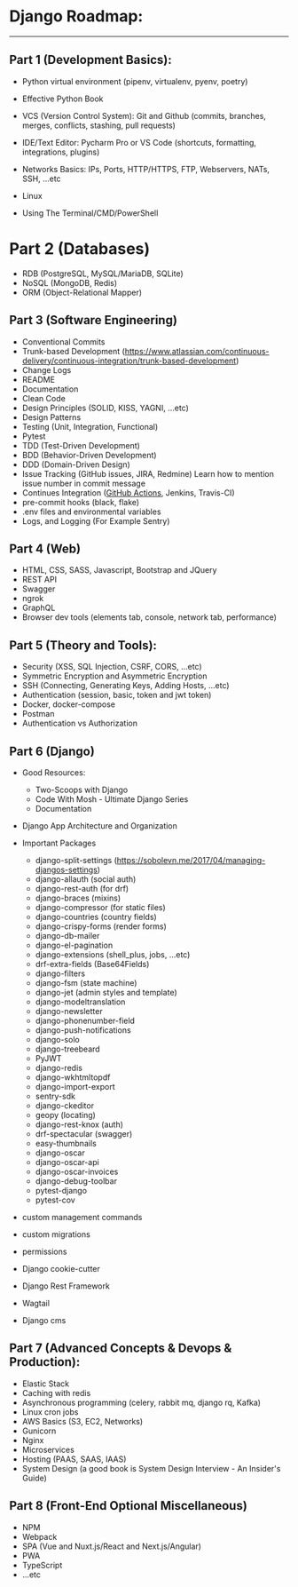 # Django Roadmap:

-------------------

## Part 1 (Development Basics):
- Python virtual environment (pipenv, virtualenv, pyenv, poetry)

- Effective Python Book

- VCS (Version Control System):
  Git and Github (commits, branches, merges, conflicts, stashing, pull requests)
  
- IDE/Text Editor:
 Pycharm Pro or VS Code (shortcuts, formatting, integrations, plugins)
  
- Networks Basics:
 IPs, Ports, HTTP/HTTPS, FTP, Webservers, NATs, SSH, ...etc
  
- Linux

- Using The Terminal/CMD/PowerShell

# Part 2 (Databases)
- RDB (PostgreSQL, MySQL/MariaDB, SQLite)
- NoSQL (MongoDB, Redis)
- ORM (Object-Relational Mapper)
  
## Part 3 (Software Engineering)
- Conventional Commits
- Trunk-based Development (https://www.atlassian.com/continuous-delivery/continuous-integration/trunk-based-development)
- Change Logs
- README
- Documentation
- Clean Code
- Design Principles (SOLID, KISS, YAGNI, ...etc)
- Design Patterns
- Testing (Unit, Integration, Functional)
- Pytest
- TDD (Test-Driven Development)
- BDD (Behavior-Driven Development)
- DDD (Domain-Driven Design)
- Issue Tracking (GitHub issues, JIRA, Redmine) Learn how to mention issue number in commit message
- Continues Integration ([GitHub Actions](https://github.com/features/actions), Jenkins, Travis-CI)
- pre-commit hooks (black, flake) 
- .env files and environmental variables 
- Logs, and Logging (For Example Sentry)


## Part 4 (Web)
- HTML, CSS, SASS, Javascript, Bootstrap and JQuery
- REST API
- Swagger
- ngrok
- GraphQL
- Browser dev tools (elements tab, console, network tab, performance) 


## Part 5 (Theory and Tools):
- Security (XSS, SQL Injection, CSRF, CORS, ...etc)
- Symmetric Encryption and Asymmetric Encryption
- SSH (Connecting, Generating Keys, Adding Hosts, ...etc)
- Authentication (session, basic, token and jwt token)
- Docker, docker-compose
- Postman
- Authentication vs Authorization


## Part 6 (Django)
- Good Resources:
  - Two-Scoops with Django
  - Code With Mosh - Ultimate Django Series
  - Documentation
- Django App Architecture and Organization
- Important Packages
  - django-split-settings (https://sobolevn.me/2017/04/managing-djangos-settings)
  - django-allauth (social auth)
  - django-rest-auth (for drf)
  - django-braces (mixins)
  - django-compressor (for static files)
  - django-countries (country fields)
  - django-crispy-forms (render forms)
  - django-db-mailer
  - django-el-pagination
  - django-extensions (shell_plus, jobs, ...etc)
  - drf-extra-fields (Base64Fields)
  - django-filters
  - django-fsm (state machine)
  - django-jet (admin styles and template)
  - django-modeltranslation
  - django-newsletter
  - django-phonenumber-field
  - django-push-notifications
  - django-solo
  - django-treebeard
  - PyJWT
  - django-redis
  - django-wkhtmltopdf
  - django-import-export
  - sentry-sdk
  - django-ckeditor
  - geopy (locating)
  - django-rest-knox (auth)
  - drf-spectacular (swagger)
  - easy-thumbnails
  - django-oscar
  - django-oscar-api
  - django-oscar-invoices
  - django-debug-toolbar
  - pytest-django
  - pytest-cov

- custom management commands 
- custom migrations 
- permissions 
- Django cookie-cutter
- Django Rest Framework
- Wagtail 
- Django cms

## Part 7 (Advanced Concepts & Devops & Production):
- Elastic Stack
- Caching with redis
- Asynchronous programming (celery, rabbit mq, django rq, Kafka) 
- Linux cron jobs
- AWS Basics (S3, EC2, Networks)
- Gunicorn
- Nginx
- Microservices
- Hosting (PAAS, SAAS, IAAS)
- System Design (a good book is System Design Interview - An Insider's Guide)


## Part 8 (Front-End Optional Miscellaneous)
- NPM
- Webpack  
- SPA (Vue and Nuxt.js/React and Next.js/Angular)
- PWA
- TypeScript
- ...etc
